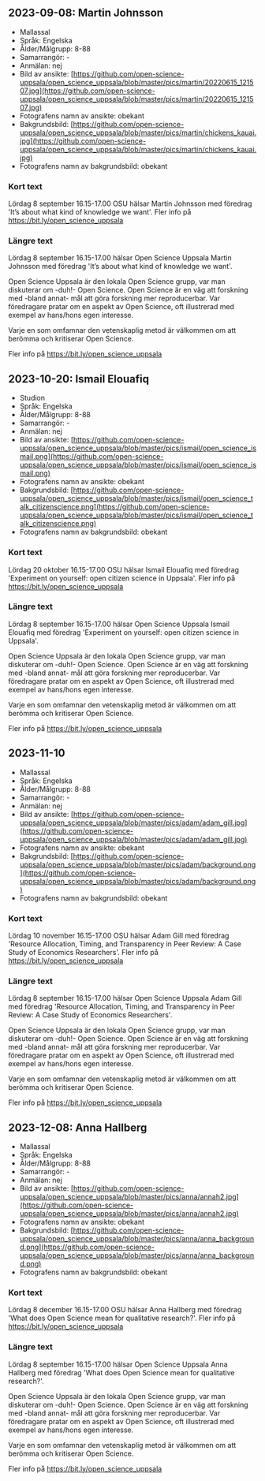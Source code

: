 ## 2023-09-08: Martin Johnsson

 * Mallassal
 * Språk: Engelska
 * Ålder/Målgrupp: 8-88
 * Samarrangör: -
 * Anmälan: nej
 * Bild av ansikte: [https://github.com/open-science-uppsala/open_science_uppsala/blob/master/pics/martin/20220615_121507.jpg](https://github.com/open-science-uppsala/open_science_uppsala/blob/master/pics/martin/20220615_121507.jpg)
 * Fotografens namn av ansikte: obekant
 * Bakgrundsbild: [https://github.com/open-science-uppsala/open_science_uppsala/blob/master/pics/martin/chickens_kauai.jpg](https://github.com/open-science-uppsala/open_science_uppsala/blob/master/pics/martin/chickens_kauai.jpg)
 * Fotografens namn av bakgrundsbild: obekant

### Kort text

Lördag 8 september 16.15-17.00 OSU hälsar Martin Johnsson
med föredrag 'It’s about what kind of knowledge we want'.
Fler info på https://bit.ly/open_science_uppsala

### Längre text

Lördag 8 september 16.15-17.00 hälsar Open Science Uppsala
Martin Johnsson
med föredrag 'It’s about what kind of knowledge we want'.

Open Science Uppsala är den lokala Open Science grupp, 
var man diskuterar om -duh!- Open Science. 
Open Science är en väg att forskning med -bland annat- 
mål att göra forskning mer reproducerbar.
Var föredragare pratar om en aspekt av Open Science, oft
illustrerad med exempel av hans/hons egen interesse.

Varje en som omfamnar den vetenskaplig metod är välkommen
om att berömma och kritiserar Open Science.

Fler info på https://bit.ly/open_science_uppsala

## 2023-10-20: Ismail Elouafiq

 * Studion
 * Språk: Engelska
 * Ålder/Målgrupp: 8-88
 * Samarrangör: -
 * Anmälan: nej
 * Bild av ansikte: [https://github.com/open-science-uppsala/open_science_uppsala/blob/master/pics/ismail/open_science_ismail.png](https://github.com/open-science-uppsala/open_science_uppsala/blob/master/pics/ismail/open_science_ismail.png)
 * Fotografens namn av ansikte: obekant
 * Bakgrundsbild: [https://github.com/open-science-uppsala/open_science_uppsala/blob/master/pics/ismail/open_science_talk_citizenscience.png](https://github.com/open-science-uppsala/open_science_uppsala/blob/master/pics/ismail/open_science_talk_citizenscience.png)
 * Fotografens namn av bakgrundsbild: obekant

### Kort text

Lördag 20 oktober 16.15-17.00 OSU hälsar Ismail Elouafiq
med föredrag 'Experiment on yourself: open citizen science in Uppsala'.
Fler info på https://bit.ly/open_science_uppsala

### Längre text

Lördag 8 september 16.15-17.00 hälsar Open Science Uppsala
Ismail Elouafiq
med föredrag 'Experiment on yourself: open citizen science in Uppsala'.

Open Science Uppsala är den lokala Open Science grupp, 
var man diskuterar om -duh!- Open Science. 
Open Science är en väg att forskning med -bland annat- 
mål att göra forskning mer reproducerbar.
Var föredragare pratar om en aspekt av Open Science, oft
illustrerad med exempel av hans/hons egen interesse.

Varje en som omfamnar den vetenskaplig metod är välkommen
om att berömma och kritiserar Open Science.

Fler info på https://bit.ly/open_science_uppsala

## 2023-11-10

 * Mallassal
 * Språk: Engelska
 * Ålder/Målgrupp: 8-88
 * Samarrangör: -
 * Anmälan: nej
 * Bild av ansikte: [https://github.com/open-science-uppsala/open_science_uppsala/blob/master/pics/adam/adam_gill.jpg](https://github.com/open-science-uppsala/open_science_uppsala/blob/master/pics/adam/adam_gill.jpg)
 * Fotografens namn av ansikte: obekant
 * Bakgrundsbild: [https://github.com/open-science-uppsala/open_science_uppsala/blob/master/pics/adam/background.png](https://github.com/open-science-uppsala/open_science_uppsala/blob/master/pics/adam/background.png)
 * Fotografens namn av bakgrundsbild: obekant

### Kort text

Lördag 10 november 16.15-17.00 OSU hälsar Adam Gill
med föredrag 'Resource Allocation, Timing, and Transparency in Peer Review: A Case Study of Economics Researchers'.
Fler info på https://bit.ly/open_science_uppsala

### Längre text

Lördag 8 september 16.15-17.00 hälsar Open Science Uppsala
Adam Gill
med föredrag 'Resource Allocation, Timing, and Transparency in Peer Review: A Case Study of Economics Researchers'.

Open Science Uppsala är den lokala Open Science grupp, 
var man diskuterar om -duh!- Open Science. 
Open Science är en väg att forskning med -bland annat- 
mål att göra forskning mer reproducerbar.
Var föredragare pratar om en aspekt av Open Science, oft
illustrerad med exempel av hans/hons egen interesse.

Varje en som omfamnar den vetenskaplig metod är välkommen
om att berömma och kritiserar Open Science.

Fler info på https://bit.ly/open_science_uppsala

## 2023-12-08: Anna Hallberg

 * Mallassal
 * Språk: Engelska
 * Ålder/Målgrupp: 8-88
 * Samarrangör: -
 * Anmälan: nej
 * Bild av ansikte: [https://github.com/open-science-uppsala/open_science_uppsala/blob/master/pics/anna/annah2.jpg](https://github.com/open-science-uppsala/open_science_uppsala/blob/master/pics/anna/annah2.jpg)
 * Fotografens namn av ansikte: obekant
 * Bakgrundsbild: [https://github.com/open-science-uppsala/open_science_uppsala/blob/master/pics/anna/anna_background.png](https://github.com/open-science-uppsala/open_science_uppsala/blob/master/pics/anna/anna_background.png)
 * Fotografens namn av bakgrundsbild: obekant

### Kort text

Lördag 8 december 16.15-17.00 OSU hälsar Anna Hallberg
med föredrag 'What does Open Science mean for qualitative research?'.
Fler info på https://bit.ly/open_science_uppsala

### Längre text

Lördag 8 september 16.15-17.00 hälsar Open Science Uppsala
Anna Hallberg
med föredrag 'What does Open Science mean for qualitative research?'.

Open Science Uppsala är den lokala Open Science grupp, 
var man diskuterar om -duh!- Open Science. 
Open Science är en väg att forskning med -bland annat- 
mål att göra forskning mer reproducerbar.
Var föredragare pratar om en aspekt av Open Science, oft
illustrerad med exempel av hans/hons egen interesse.

Varje en som omfamnar den vetenskaplig metod är välkommen
om att berömma och kritiserar Open Science.

Fler info på https://bit.ly/open_science_uppsala
 
